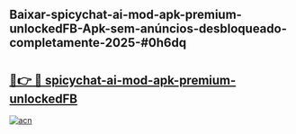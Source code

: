 ## Baixar-spicychat-ai-mod-apk-premium-unlockedFB-Apk-sem-anúncios-desbloqueado-completamente-2025-#0h6dq

# <h2><a href="https://ainizakaria.my?title=spicychat-ai-mod-apk-premium-unlockedFB&ref=22M">🔗👉 🔴 spicychat-ai-mod-apk-premium-unlockedFB</a></h2>

[![acn](https://github.com/user-attachments/assets/0f9c940e-d8b0-45ae-aac7-cd30a18b3e1c)](https://ainizakaria.my?title=spicychat-ai-mod-apk-premium-unlockedFB&ref=22M)

